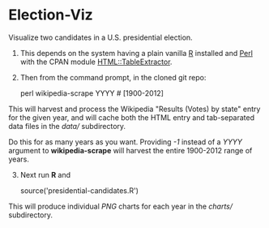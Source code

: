 Election-Viz
============

Visualize two candidates in a U.S. presidential election.

1. This depends on the system having a plain vanilla
[R](http://cran.r-project.org/mirrors.html) installed and
[Perl](http://www.perl.org/get.html) with the CPAN module
[HTML::TableExtractor](https://metacpan.org/module/HTML::TableExtractor).

2. Then from the command prompt, in the cloned git repo:

    perl wikipedia-scrape YYYY  # [1900-2012]

This will harvest and process the Wikipedia "Results (Votes) by state" entry for
the given year, and will cache both the HTML entry and tab-separated data files
in the _data/_ subdirectory.

Do this for as many years as you want.  Providing _-1_ instead of a _YYYY_
argument to **wikipedia-scrape** will harvest the entire 1900-2012 range of years.

3. Next run **R** and

    source('presidential-candidates.R')

This will produce individual _PNG_ charts for each year in the _charts/_
subdirectory.

